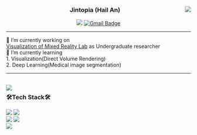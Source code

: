 <div align="center">
    <img align="right" src="https://github-readme-stats.vercel.app/api?username=jintopia&count_private=true&show_icons=true="/>
  
  ### Jintopia (Hail An) 
<a href="https://solved.ac/monocono"><img src="http://mazassumnida.wtf/api/mini/generate_badge?boj=monocono"/></a>  [![Gmail Badge](https://img.shields.io/badge/Gmail-d14836?style=flat-square&logo=Gmail&logoColor=white&link=mailto:jintopia1110@gmail.com)](mailto:jintopia1110@gmail.com)

 ---
<div align="left">
🔭 I’m currently working on<br><a href="https://gachon-visualizationandmixedrealitylab.github.io/VOM/">Visualization of Mixed Reality Lab</a> as Undergraduate researcher <br>
🌱 I’m currently learning<br>
 1. Visualization(Direct Volume Rendering) <br>
 2. Deep Learning(Medical image segmentation)
</div>
</div>

 ---
 
 <br>
 
 <img align="left" src="https://github-readme-stats-jintopia.vercel.app//api/top-langs/?username=jintopia&hide=HTML&card_width=450&layout=compact&langs_count=10"/>
 
<div align="left">

### 🛠Tech Stack🛠
<img src="https://img.shields.io/badge/Python-3766AB?style=flat-square&logo=Python&logoColor=white"/>
<img src="https://img.shields.io/badge/C++-00599C?style=flat-square&logo=C%2B%2B&logoColor=white"/></a>
<br>
<img src="https://img.shields.io/badge/VisualStudioCode-007ACC?style=flat-square&logo=visualstudiocode&logoColor=white"/>
<img src="https://img.shields.io/badge/XCode-147EFB?style=flat-square&logo=xcode&logoColor=white"/>
<br>
<img src="https://img.shields.io/badge/GitHub-181717?style=flat-square&logo=github&logoColor=white"/>
